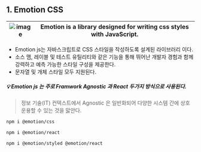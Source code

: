 ## 1. Emotion CSS
| ![image](https://github.com/user-attachments/assets/7d46f909-f46e-4372-b691-8f1b2b48df2a)| Emotion is a library designed for writing css styles with JavaScript. |
| ------------------------------------------------------------ | ----------- |


* Emotion js는 자바스크립트로 CSS 스타일을 작성하도록 설계된 라이브러리 이다. 
* 소스 맴, 레이블 및 테스트 유틸리티와 같은 기능을 통해 뛰어난 개발자 경험과 함께 강력하고 예측 가능한 스타일 구성을 제공한다. 
* 문자열 및 개체 스타일 모두 지원된다.

##### 💡 Emotion js 는 주로 Framwork Agnostic 과 React 두가지 방식으로 사용된다.

> 정보 기술(IT) 컨텍스트에서 Agnostic 은 일반화되어 다양한 시스템 간에 상호 운용할 수 있는 것을 맗안다. 

```bash
npm i @emotion/css
```

```bash
npm i @emotion/react
```

```bash
npm i @emotion/styled @emotion/react
```

